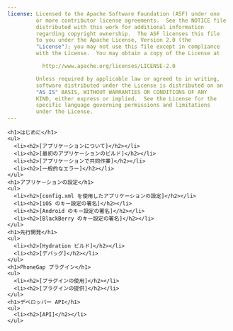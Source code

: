 ```yaml
---
license: Licensed to the Apache Software Foundation (ASF) under one
         or more contributor license agreements.  See the NOTICE file
         distributed with this work for additional information
         regarding copyright ownership.  The ASF licenses this file
         to you under the Apache License, Version 2.0 (the
         "License"); you may not use this file except in compliance
         with the License.  You may obtain a copy of the License at

           http://www.apache.org/licenses/LICENSE-2.0

         Unless required by applicable law or agreed to in writing,
         software distributed under the License is distributed on an
         "AS IS" BASIS, WITHOUT WARRANTIES OR CONDITIONS OF ANY
         KIND, either express or implied.  See the License for the
         specific language governing permissions and limitations
         under the License.
---
```


<div id="home">

    <h1>はじめに</h1>
    <ul>
      <li><h2>[アプリケーションについて]</h2></li>
      <li><h2>[最初のアプリケーションのビルド]</h2></li>
      <li><h2>[アプリケーションで共同作業]</h2></li>
      <li><h2>[一般的なエラー]</h2></li>
    </ul>
    <h1>アプリケーションの設定</h1>
    <ul>
      <li><h2>[config.xml を使用したアプリケーションの設定]</h2></li>
      <li><h2>[iOS のキー設定の署名]</h2></li>
      <li><h2>[Android のキー設定の署名]</h2></li>
      <li><h2>[BlackBerry のキー設定の署名]</h2></li>
    </ul>
    <h1>先行開発</h1>
    <ul>
      <li><h2>[Hydration ビルド]</h2></li>
      <li><h2>[デバッグ]</h2></li>
    </ul>
    <h1>PhoneGap プラグイン</h1>
    <ul>
      <li><h2>[プラグインの使用]</h2></li>
      <li><h2>[プラグインの提供]</h2></li>
    </ul>
    <h1>デベロッパー API</h1>
    <ul>
      <li><h2>[API]</h2></li>
    </ul>
</div>
